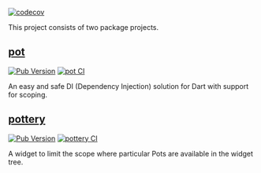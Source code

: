 [![codecov](https://codecov.io/gh/kaboc/pot/branch/main/graph/badge.svg?token=YZMCN6WZKM)](https://codecov.io/gh/kaboc/pot)

This project consists of two package projects.

## [pot](https://github.com/kaboc/pot/tree/main/packages/pot)

[![Pub Version](https://img.shields.io/pub/v/pot?label=pot)](https://pub.dev/packages/pot)
[![pot CI](https://github.com/kaboc/pot/actions/workflows/pot.yml/badge.svg)](https://github.com/kaboc/pot/actions/workflows/pot.yml)

An easy and safe DI (Dependency Injection) solution for Dart with support for scoping.

## [pottery](https://github.com/kaboc/pot/tree/main/packages/pottery)

[![Pub Version](https://img.shields.io/pub/v/pottery?label=pottery)](https://pub.dev/packages/pottery)
[![pottery CI](https://github.com/kaboc/pot/actions/workflows/pottery.yml/badge.svg)](https://github.com/kaboc/pot/actions/workflows/pottery.yml)

A widget to limit the scope where particular Pots are available in the widget tree.
